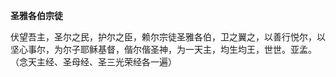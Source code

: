 **圣雅各伯宗徒**

伏望吾主，圣尔之民，护尔之臣，赖尔宗徒圣雅各伯，卫之翼之，以善行悦尔，以坚心事尔，为尔子耶稣基督，偕尔偕圣神，为一天主，均生均王，世世。亚孟。  
（念天主经、圣母经、圣三光荣经各一遍）